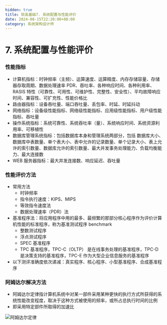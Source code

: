 ```yaml
---
hidden: true
title: 软高基础7. 系统配置与性能评价
date: 2024-08-15T22:20:00+08:00
category: 系统架构设计师
---
```

# 7. 系统配置与性能评价

### 性能指标

* 计算机指标：时钟频率（主频）、运算速度、运算精度、内存存储容量、存储器存取周期、数据处理速率 PDR、吞吐率、各种响应时间、各种利用率、RASIS 特性（可靠性、可用性、可维护性、完整性、安全性）、平均故障响应时间、兼容性、可扩充性、性能价格比
* 路由器指标：设备吞吐量、端口吞吐量、丢包率、时延、时延抖动
* 网络指标：设备级性能指标、网络级性能指标、应用级性能指标、用户级性能指标、吞吐量
* 操作系统指标：系统可靠性、系统吞吐率（量）、系统响应时间、系统资源利用率、可移植性
* 数据库管理系统指标：包括数据库本身和管理系统两部分，包括 数据库大小、数据库中表数量、单个表大小、表中允许的记录数量、单个记录大小、表上允许的索引数量、数据库允许的索引数量、最大并发事务处理能力、负载均衡能力、最大连接数
* WEB 服务器指标：最大并发连接数、响应延迟、吞吐量

### 性能评价方法

* 常用方法
  * 时钟频率
  * 指令执行速度：KIPS、MIPS
  * 等效指令速度法
  * 数据处理速率（PDR）法
* 基准程序法：将应用程序中用的最多、最频繁的那部分核心程序作为评价计算机性能的标准程序，称为基准测试程序 benchmark
  * 整数测试程序
  * 浮点测试程序
  * SPEC 基准程序
  * TPC 基准程序，TPC-C（OLTP） 是在线事务处理的基准程序，TPC-D 是决策支持的基准程序，TPC-E 作为大型企业信息服务的基准程序
* 以下测评准确度依次递减：真实程序、核心程序、小型基准程序、合成基准程序

### 阿姆达尔解决方法

* 阿姆达尔定律指计算机系统中对某一部件采用某种更快的执行方式所获得的系统性能改变程度，取决于这种方式被使用的频率，或所占总执行时间的比例
* 即采用特定部件所取得的加速比

 ![阿姆达尔定律](/images/system_architect/e32251d1-6443-4178-a103-995772c24fbb/%E6%88%AA%E5%B1%8F2024-08-16%2019.58.39.png)